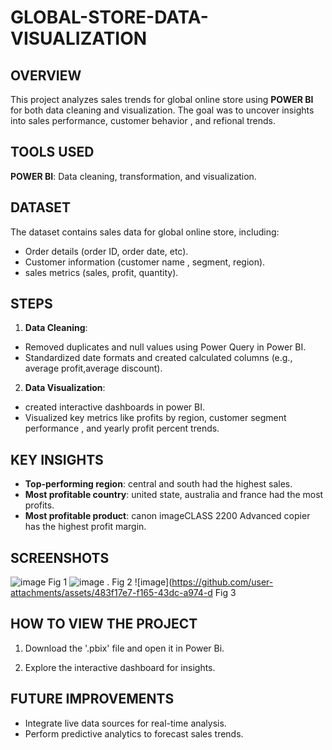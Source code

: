 # GLOBAL-STORE-DATA-VISUALIZATION

## OVERVIEW
This project analyzes sales trends for global online  store using **POWER BI** for both data cleaning and visualization. The goal was to uncover insights into sales performance, customer behavior , and refional trends.

## TOOLS USED
**POWER BI**: Data cleaning, transformation, and visualization.

## DATASET 
The dataset contains sales data for global online store, including:
- Order details (order ID, order date, etc).
- Customer information (customer name , segment, region).
- sales metrics (sales, profit, quantity).

## STEPS
1. **Data Cleaning**:
- Removed duplicates and null values using Power Query in Power BI.
- Standardized date formats and created calculated columns (e.g., average profit,average discount).
2. **Data Visualization**:
  - created interactive dashboards in power BI.
  - Visualized key metrics like profits by region, customer segment performance , and yearly profit percent trends.

## KEY INSIGHTS
- **Top-performing region**: central and south had the highest sales.
- **Most profitable country**: united state, australia and france had the most profits.
- **Most profitable product**: canon imageCLASS 2200 Advanced copier has the highest profit margin.

## SCREENSHOTS
![image](https://github.com/user-attachments/assets/4ad71c2b-79a2-4e5f-bd64-c1cf5d82fe71) 
Fig 1
![image](https://github.com/user-attachments/assets/0cbb832e-dbe7-4895-9457-3e57022a94c9) .
Fig 2
![image](https://github.com/user-attachments/assets/483f17e7-f165-43dc-a974-d
Fig 3

## HOW TO VIEW THE PROJECT
1. Download the '.pbix' file and open it in Power Bi.

2. Explore the interactive dashboard for insights.

## FUTURE IMPROVEMENTS
- Integrate live data sources for real-time analysis.
- Perform predictive analytics to forecast sales trends.
